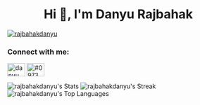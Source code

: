 <h1 align="center">Hi 👋, I'm Danyu Rajbahak</h1>

<p align="left"> <a href="https://github.com/ryo-ma/github-profile-trophy"><img src="https://github-profile-trophy.vercel.app/?username=rajbahakdanyu&theme=onedark&row=2&column=3" alt="rajbahakdanyu" /></a> </p>

<h3 align="left">Connect with me:</h3>
<p align="left">
<a href="https://www.linkedin.com/in/danyu-rajbahak-0a00381ab/" target="blank"><img align="center" src="https://raw.githubusercontent.com/rahuldkjain/github-profile-readme-generator/master/src/images/icons/Social/linked-in-alt.svg" alt="danyu rajbahak" height="30" width="40" /></a>
<a href="https://discord.gg/#0973" target="blank"><img align="center" src="https://raw.githubusercontent.com/rahuldkjain/github-profile-readme-generator/master/src/images/icons/Social/discord.svg" alt="#0973" height="30" width="40" /></a>
</p>

![rajbahakdanyu's Stats](https://github-readme-stats.vercel.app/api?username=rajbahakdanyu&theme=tokyonight&show_icons=true&hide_border=true&count_private=true)
![rajbahakdanyu's Streak](https://github-readme-streak-stats.herokuapp.com/?user=rajbahakdanyu&theme=tokyonight&hide_border=true)
![rajbahakdanyu's Top Languages](https://github-readme-stats.vercel.app/api/top-langs/?username=rajbahakdanyu&theme=tokyonight&show_icons=true&hide_border=true&layout=compact)
